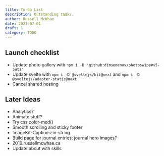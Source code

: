 ```yaml
---
title: To-do List
description: Outstanding tasks.
author: Russell McWhae
date: 2021-07-01
draft: 1
category: TODO
---
```


## Launch checklist

-   Update photo gallery with `npm i -D "github:dimsemenov/photoswipe#v5-beta"`
-   Update svelte with `npm i -D @sveltejs/kit@next` and `npm i -D @sveltejs/adapter-static@next`
-   Cancel shared hosting

## Later Ideas

-   Analytics?
-   Animate stuff?
-   Try css color-mod()
-   Smooth scrolling and sticky footer
-   ImageKit-Captions-in-string
-   Build <category> page for journal entries; journal hero images?
-   2016.russellmcwhae.ca
-   Update about with skills
